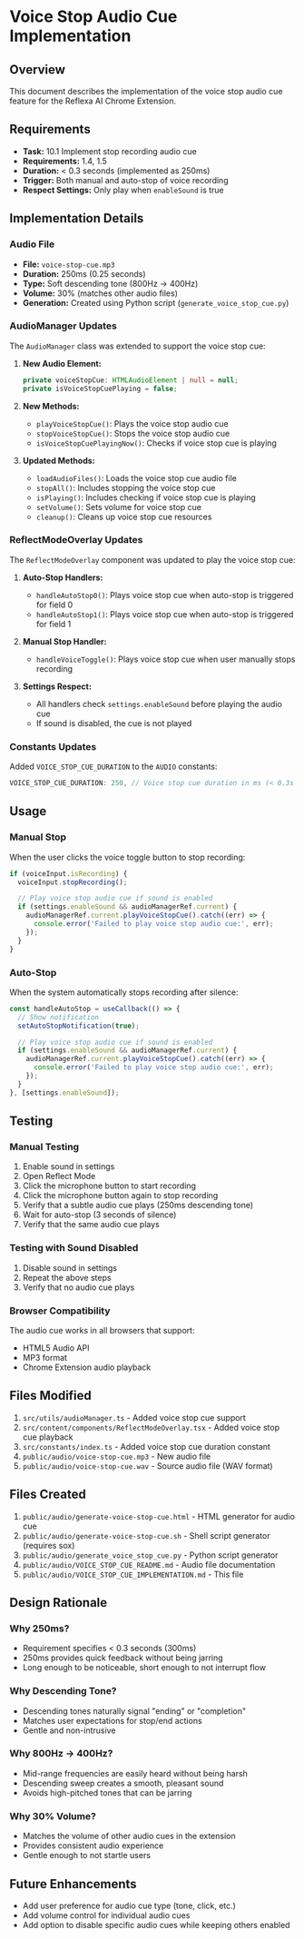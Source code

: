 # Voice Stop Audio Cue Implementation

## Overview

This document describes the implementation of the voice stop audio cue feature for the Reflexa AI Chrome Extension.

## Requirements

- **Task:** 10.1 Implement stop recording audio cue
- **Requirements:** 1.4, 1.5
- **Duration:** < 0.3 seconds (implemented as 250ms)
- **Trigger:** Both manual and auto-stop of voice recording
- **Respect Settings:** Only play when `enableSound` is true

## Implementation Details

### Audio File

- **File:** `voice-stop-cue.mp3`
- **Duration:** 250ms (0.25 seconds)
- **Type:** Soft descending tone (800Hz → 400Hz)
- **Volume:** 30% (matches other audio files)
- **Generation:** Created using Python script (`generate_voice_stop_cue.py`)

### AudioManager Updates

The `AudioManager` class was extended to support the voice stop cue:

1. **New Audio Element:**

   ```typescript
   private voiceStopCue: HTMLAudioElement | null = null;
   private isVoiceStopCuePlaying = false;
   ```

2. **New Methods:**
   - `playVoiceStopCue()`: Plays the voice stop audio cue
   - `stopVoiceStopCue()`: Stops the voice stop audio cue
   - `isVoiceStopCuePlayingNow()`: Checks if voice stop cue is playing

3. **Updated Methods:**
   - `loadAudioFiles()`: Loads the voice stop cue audio file
   - `stopAll()`: Includes stopping the voice stop cue
   - `isPlaying()`: Includes checking if voice stop cue is playing
   - `setVolume()`: Sets volume for voice stop cue
   - `cleanup()`: Cleans up voice stop cue resources

### ReflectModeOverlay Updates

The `ReflectModeOverlay` component was updated to play the voice stop cue:

1. **Auto-Stop Handlers:**
   - `handleAutoStop0()`: Plays voice stop cue when auto-stop is triggered for field 0
   - `handleAutoStop1()`: Plays voice stop cue when auto-stop is triggered for field 1

2. **Manual Stop Handler:**
   - `handleVoiceToggle()`: Plays voice stop cue when user manually stops recording

3. **Settings Respect:**
   - All handlers check `settings.enableSound` before playing the audio cue
   - If sound is disabled, the cue is not played

### Constants Updates

Added `VOICE_STOP_CUE_DURATION` to the `AUDIO` constants:

```typescript
VOICE_STOP_CUE_DURATION: 250, // Voice stop cue duration in ms (< 0.3s per requirements)
```

## Usage

### Manual Stop

When the user clicks the voice toggle button to stop recording:

```typescript
if (voiceInput.isRecording) {
  voiceInput.stopRecording();

  // Play voice stop audio cue if sound is enabled
  if (settings.enableSound && audioManagerRef.current) {
    audioManagerRef.current.playVoiceStopCue().catch((err) => {
      console.error('Failed to play voice stop audio cue:', err);
    });
  }
}
```

### Auto-Stop

When the system automatically stops recording after silence:

```typescript
const handleAutoStop = useCallback(() => {
  // Show notification
  setAutoStopNotification(true);

  // Play voice stop audio cue if sound is enabled
  if (settings.enableSound && audioManagerRef.current) {
    audioManagerRef.current.playVoiceStopCue().catch((err) => {
      console.error('Failed to play voice stop audio cue:', err);
    });
  }
}, [settings.enableSound]);
```

## Testing

### Manual Testing

1. Enable sound in settings
2. Open Reflect Mode
3. Click the microphone button to start recording
4. Click the microphone button again to stop recording
5. Verify that a subtle audio cue plays (250ms descending tone)
6. Wait for auto-stop (3 seconds of silence)
7. Verify that the same audio cue plays

### Testing with Sound Disabled

1. Disable sound in settings
2. Repeat the above steps
3. Verify that no audio cue plays

### Browser Compatibility

The audio cue works in all browsers that support:

- HTML5 Audio API
- MP3 format
- Chrome Extension audio playback

## Files Modified

1. `src/utils/audioManager.ts` - Added voice stop cue support
2. `src/content/components/ReflectModeOverlay.tsx` - Added voice stop cue playback
3. `src/constants/index.ts` - Added voice stop cue duration constant
4. `public/audio/voice-stop-cue.mp3` - New audio file
5. `public/audio/voice-stop-cue.wav` - Source audio file (WAV format)

## Files Created

1. `public/audio/generate-voice-stop-cue.html` - HTML generator for audio cue
2. `public/audio/generate-voice-stop-cue.sh` - Shell script generator (requires sox)
3. `public/audio/generate_voice_stop_cue.py` - Python script generator
4. `public/audio/VOICE_STOP_CUE_README.md` - Audio file documentation
5. `public/audio/VOICE_STOP_CUE_IMPLEMENTATION.md` - This file

## Design Rationale

### Why 250ms?

- Requirement specifies < 0.3 seconds (300ms)
- 250ms provides quick feedback without being jarring
- Long enough to be noticeable, short enough to not interrupt flow

### Why Descending Tone?

- Descending tones naturally signal "ending" or "completion"
- Matches user expectations for stop/end actions
- Gentle and non-intrusive

### Why 800Hz → 400Hz?

- Mid-range frequencies are easily heard without being harsh
- Descending sweep creates a smooth, pleasant sound
- Avoids high-pitched tones that can be jarring

### Why 30% Volume?

- Matches the volume of other audio cues in the extension
- Provides consistent audio experience
- Gentle enough to not startle users

## Future Enhancements

- Add user preference for audio cue type (tone, click, etc.)
- Add volume control for individual audio cues
- Add option to disable specific audio cues while keeping others enabled

